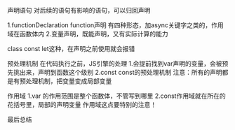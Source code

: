 声明语句
对后续的语句有影响的语句，可以归回声明

1.functionDeclaration 
function声明 有四种形态，加async关键字之类的，作用域在函数体内
2.变量声明，既能声明，又有实际计算的能力

class const let这种，在声明之前使用就会报错

预处理机制
在代码执行之前，JS引擎的处理
1.会提前找到var声明的变量，会被预先挑出来，声明到函数这个级别
2.const const的预处理机制
注意：所有的声明都是有预处理机制，把变量变成局部变量

作用域
1.var 的作用范围是整个函数体，不管写到哪里
2.const作用域就在所在的花括号里，局部的声明变量
作用域这点要特别的注意！

最后总结







